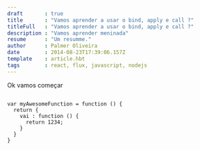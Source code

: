 ```yaml
---
draft       : true
title       : "Vamos aprender a usar o bind, apply e call ?"
titleFull   : "Vamos aprender a usar o bind, apply e call ?"
description : "Vamos aprender meninada"
resume      : "Um resumme."
author      : Palmer Oliveira
date        : 2014-08-23T17:39:06.157Z
template    : article.hbt
tags        : react, flux, javascript, nodejs
---
```


Ok vamos começar

```any

var myAwesomeFunction = function () {
  return {
    vai : function () {
      return 1234;
    }
  }
}

```